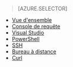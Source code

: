﻿> [AZURE.SELECTOR]
- [Vue d'ensemble](/fr-fr/documentation/articles/hdinsight-use-hive/)
- [Console de requête](/fr-fr/documentation/articles/hdinsight-hadoop-use-hive-query-console/)
- [Visual Studio](/fr-fr/documentation/articles/hdinsight-hadoop-use-hive-visual-studio/)
- [PowerShell](/fr-fr/documentation/articles/hdinsight-hadoop-use-hive-powershell/)
- [SSH](/fr-fr/documentation/articles/hdinsight-hadoop-use-hive-ssh/)
- [Bureau à distance](/fr-fr/documentation/articles/hdinsight-hadoop-use-hive-remote-desktop/)
- [Curl](/fr-fr/documentation/articles/hdinsight-hadoop-use-hive-curl/)

<!--HONumber=45--> 
